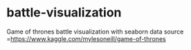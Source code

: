 # battle-visualization
Game of thrones battle visualization with seaborn
data source =https://www.kaggle.com/mylesoneill/game-of-thrones
